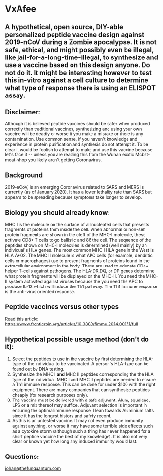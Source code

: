 # VxAfee 
## A hypothetical, open source, DIY-able personalized peptide vaccine design against 2019-nCoV during a Zombie apocalypse. It is not safe, ethical, and might possibly even be illegal, like jail-for-a-long-time-illegal, to synthesize and use a vaccine based on this design anyone. Do not do it. It might be interesting however to test this in-vitro against a cell culture to determine what type of response there is using an ELISPOT assay.

## Disclaimer: 
Although it is believed peptide vaccines should be safer when produced correctly than traditional vaccines, synthesizing and using your own vaccine will be deadly or worse if you make a mistake or there is any contamination. Use common sense, if you haven't knowledge and experience in protein purification and synthesis do not attempt it. To be clear it would be foolish to attempt to make and use this vaccine because let's face it --  unless you are reading this from the Wuhan exotic Mcbat-meat-shop you likely aren't getting Coronavirus. 

## Background
2019-nCoV, is an emerging Coronavirus related to SARS and MERS is currently (as of January 2020). It has a lower lethality rate than SARS but appears to be spreading because symptoms take longer to develop.

## Biology you should already know:
MHC I is the molecule on the surface of all nucleated cells that presents fragments of proteins from inside the cell. When abnormal or non-self protein fragments are shown in the cleft of the MHC-I molecule, these activate CD8+ T cells to go ballistic and 86 the cell. The sequence of the peptides shown on MHC-I molecules is determined (well mainly) by an individual's HLA genes. The most common MHC I HLA gene in the West is HLA A\*02. The MHC II molecule is what APC cells (for example, dendritic cells or macrophages) use to present fragments of proteins found in the extracellular environment in the body. These are used to educate CD4+ helper T-cells against pathogens. The HLA-DR,DQ, or DP genes determine what protein fragments will  be displayed on the MHC-II. You need the MHC-II system activated against viruses because the you need the APC to produce IL-12 which will induce the Th1 pathway. The Th1 immune response is the anti-virus oriented response.

## Peptide vaccines versus other types
Read this article: https://www.frontiersin.org/articles/10.3389/fimmu.2014.00171/full

## Hypothetical possible usage method (don't do it):

1. Select the peptides to use in the vaccine by first determining the HLA-type of the individual to be vaccinated. A person's HLA-type can be found out by DNA testing.
2. Synthesize the MHC I **and** MHC II peptides corresponding the the HLA type of the individual. MHC I and MHC II peptides are needed to ensure a Th1 immune response. This can be done for under $100 with the right equipment. There are many companies that can synthesize peptides cheaply (for research purposes only). 
3. The vaccine must be delivered with a safe adjuvant. Alum, squalene, LPS or a mix thereof may suffice. Adjuvant selection is important in ensuring the optimal immune response. I lean towards Aluminium salts since it has the longest history and safety record.
4. As this is an untested vaccine. It may not even produce immunity against anything, or worse it may have some terrible side effects such as a cytokine storm (although such a thing has never happened for a short peptide vaccine the best of my knowledge). It is also not very clear or known yet how long any induced immunity would last. 

## Questions: 
johan@thefunquantum.com
